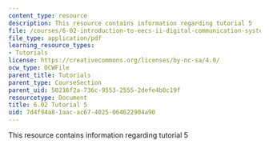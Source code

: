```yaml
---
content_type: resource
description: This resource contains information regarding tutorial 5
file: /courses/6-02-introduction-to-eecs-ii-digital-communication-systems-fall-2012/7d4f94a81aacac674025064622904a90_MIT6_02F12_tutor05.pdf
file_type: application/pdf
learning_resource_types:
- Tutorials
license: https://creativecommons.org/licenses/by-nc-sa/4.0/
ocw_type: OCWFile
parent_title: Tutorials
parent_type: CourseSection
parent_uid: 50216f2a-736c-9553-2555-2defe4b0c19f
resourcetype: Document
title: 6.02 Tutorial 5
uid: 7d4f94a8-1aac-ac67-4025-064622904a90
---
```

This resource contains information regarding tutorial 5